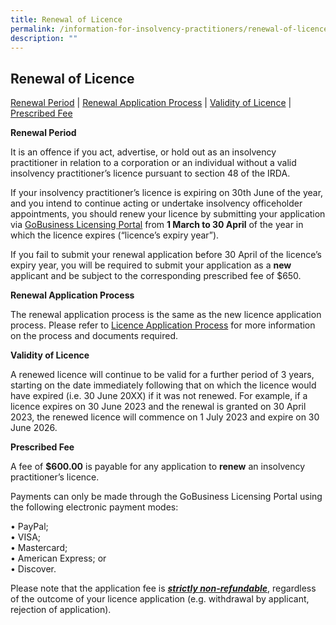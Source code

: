 ```yaml
---
title: Renewal of Licence
permalink: /information-for-insolvency-practitioners/renewal-of-licence/
description: ""
---
```

**Renewal of Licence**
---
<a href="#Renewal Period">Renewal Period</a>  |  <a href="#Renewal Application Process">Renewal Application Process</a>  |  <a href="#Validity of Licence">Validity of Licence</a>  |  <a href="#Prescribed Fee">Prescribed Fee</a>

<a id="Renewal Period"></a> **Renewal Period**   

It is an offence if you act, advertise, or hold out as an insolvency practitioner in relation to a corporation or an individual without a valid insolvency practitioner’s licence pursuant to section 48 of the IRDA.

If your insolvency practitioner’s licence is expiring on 30th June of the year, and you intend to continue acting or undertake insolvency officeholder appointments, you should renew your licence by submitting your application via [GoBusiness Licensing Portal](https://licence1.business.gov.sg/feportal/web/frontier/home?p_p_id=58&p_p_lifecycle=0&p_p_state=maximized&saveLastPath=false) from **1 March to 30 April** of the year in which the licence expires (“licence’s expiry year”).

If you fail to submit your renewal application before 30 April of the licence’s expiry year, you will be required to submit your application as a **new** applicant and be subject to the corresponding prescribed fee of $650.

<a id="Renewal Application Process"></a>**Renewal Application Process**

The renewal application process is the same as the new licence application process. Please refer to [Licence Application Process](https://www.lripd.mlaw.gov.sg/information-for-insolvency-practitioners/licence-application-process/) for more information on the process and documents required.

<a id="Validity of Licence"></a>**Validity of Licence**

A renewed licence will continue to be valid for a further period of 3 years, starting on the date immediately following that on which the licence would have expired (i.e. 30 June 20XX) if it was not renewed. For example, if a licence expires on 30 June 2023 and the renewal is granted on 30 April 2023, the renewed licence will commence on 1 July 2023 and expire on 30 June 2026.

<a id="Prescribed Fee"></a>**Prescribed Fee**

A fee of **$600.00** is payable for any application to **renew** an insolvency practitioner’s licence.

Payments can only be made through the GoBusiness Licensing Portal using the following electronic payment modes:

• PayPal;<br>
• VISA;<br>
• Mastercard;<br>
• American Express; or<br>
• Discover.

Please note that the application fee is <ins>***strictly non-refundable***</ins>, regardless of the outcome of your licence application (e.g. withdrawal by applicant, rejection of application).